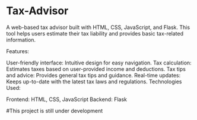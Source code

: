 # Tax-Advisor

A web-based tax advisor built with HTML, CSS, JavaScript, and Flask. This tool helps users estimate their tax liability and provides basic tax-related information.

Features:

User-friendly interface: Intuitive design for easy navigation.
Tax calculation: Estimates taxes based on user-provided income and deductions.
Tax tips and advice: Provides general tax tips and guidance.
Real-time updates: Keeps up-to-date with the latest tax laws and regulations.
Technologies Used:

Frontend: HTML, CSS, JavaScript
Backend: Flask

#This project is still under development
